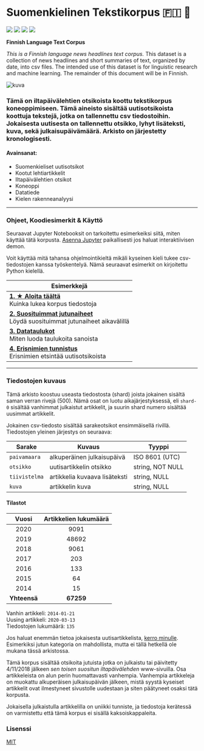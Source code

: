 # Suomenkielinen Tekstikorpus 🇫🇮 📰

<img src='https://img.shields.io/github/commit-activity/m/nkrusch/fi-news-corpus' /> <img src='https://img.shields.io/github/last-commit/nkrusch/fi-news-corpus' /> <img src="https://img.shields.io/github/issues/nkrusch/fi-news-corpus" /> <img src='https://img.shields.io/github/repo-size/nkrusch/fi-news-corpus' />

**Finnish Language Text Corpus**

*This is a Finnish language news headlines text corpus.* This dataset is a collection of news headlines and short summaries of text, organized by date, into csv files. The intended use of this dataset is for linguistic research and machine learning. The remainder of this document will be in Finnish.

<img src='https://i.imgur.com/KlXF2d8.png' alt='kuva' />

### Tämä on iltapäivälehtien otsikoista koottu tekstikorpus koneoppimiseen. Tämä aineisto sisältää uutisotsikoista koottuja tekstejä, jotka on tallennettu csv tiedostoihin. Jokaisesta uutisesta on tallennettu otsikko, lyhyt lisäteksti, kuva, sekä julkaisupäivämäärä. Arkisto on järjestetty kronologisesti.

#### Avainsanat:

- Suomenkieliset uutisotsikot
- Kootut lehtiartikkelit
- Iltapäivälehtien otsikot
- Koneoppi
- Datatiede
- Kielen rakenneanalyysi

--- 

### Ohjeet, Koodiesimerkit & Käyttö

Seuraavat Jupyter Notebooksit on tarkoitettu esimerkeiksi siitä, miten käyttää tätä korpusta. [Asenna Jupyter](https://jupyter.org/install.html) paikallisesti jos haluat interaktiivisen demon.

Voit käyttää mitä tahansa ohjelmointikieltä mikäli kyseinen kieli tukee csv-tiedostojen kanssa työskentelyä. Nämä seuraavat esimerkit on kirjoitettu Python kielellä.

| Esimerkkejä |
| --- |
| **[1. ★ Aloita täältä](/workbooks/getting_started.ipynb)**<br/>Kuinka lukea korpus tiedostoja | 
| **[2. Suosituimmat jutunaiheet](/workbooks/word_frequency.ipynb)**<br/>Löydä suosituimmat jutunaiheet aikavälillä |
| **[3. Datataulukot](/workbooks/plotting_frequencies.ipynb)**<br/>Miten luoda taulukoita sanoista | 
| **[4. Erisnimien tunnistus](/workbooks/finding_proper_nouns.ipynb)**<br/>Erisnimien etsintää uutisotsikoista |

---

### Tiedostojen kuvaus

Tämä arkisto koostuu useasta tiedostosta (shard) joista jokainen sisältä saman verran rivejä (500). Nämä osat on luotu aikajärjestyksessä, eli `shard-0` sisältää vanhimmat julkaistut artikkelit, ja suurin shard numero sisältää uusimmat artikkelit. 
 
Jokainen csv-tiedosto sisältää sarakeotsikot ensimmäisellä rivillä. Tiedostojen yleinen järjestys on seuraava:

| Sarake | Kuvaus | Tyyppi | 
| --- | --- | --- | 
|`paivamaara` | alkuperäinen julkaisupäivä | ISO 8601 (UTC) |
|`otsikko` | uutisartikkelin otsikko | string, NOT NULL |
|`tiivistelma` | artikkelia kuvaava lisäteksti | string, NULL |
|`kuva` | artikkelin kuva | string, NULL |


#### Tilastot

| Vuosi | Artikkelien lukumäärä |
| :---: | :---: |
| 2020 |  9091 |
| 2019 |  48692 |
| 2018 |  9061 |
| 2017 |  203 |
| 2016 |  133 |
| 2015 |  64 |
| 2014 |  15 |
| **Yhteensä** | **67259** |

Vanhin artikkeli: `2014-01-21` <br/>
Uusing artikkeli: `2020-03-13` <br/>
Tiedostojen lukumäärä: `135`

Jos haluat enemmän tietoa jokaisesta uutisartikkelista, [kerro minulle](https://github.com/nkrusch/fi-news-corpus/issues). Esimerkiksi jutun kategoria on mahdollista, mutta ei tällä hetkellä ole mukana tässä arkistossa.

Tämä korpus sisältää otsikoita jutuista jotka on julkaistu tai päivitetty 4/11/2018 jälkeen *sen toisen suositun iltapäivälehden* www-sivuilla. Osa artikkeleista on alun perin huomattavasti vanhempia. Vanhempia artikkeleja on muokattu alkuperäisen julkaisupäivän jälkeen, mistä syystä kyseiset artikkelit ovat ilmestyneet sivustolle uudestaan ja siten päätyneet osaksi tätä korpusta. 

Jokaisella julkaistulla artikkelilla on uniikki tunniste, ja tiedostoja kerätessä on varmistettu että tämä korpus ei sisällä kaksoiskappaleita.

### Lisenssi

[MIT](/LICENSE)
